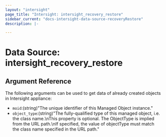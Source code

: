 ```yaml
---
layout: "intersight"
page_title: "Intersight: intersight_recovery_restore"
sidebar_current: "docs-intersight-data-source-recoveryRestore"
description: |-

---
```


# Data Source: intersight_recovery_restore

## Argument Reference
The following arguments can be used to get data of already created objects in Intersight appliance:
* `moid`:(string)"The unique identifier of this Managed Object instance."
* `object_type`:(string)"The fully-qualified type of this managed object, i.e. the class name.\nThis property is optional. The ObjectType is implied from the URL path.\nIf specified, the value of objectType must match the class name specified in the URL path."
